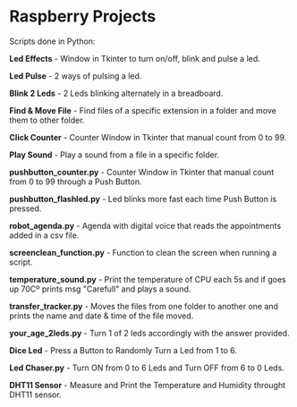 # Raspberry Projects

Scripts done in Python:

**Led Effects** - Window in Tkinter to turn on/off, blink and pulse a led.

**Led Pulse** - 2 ways of pulsing a led.

**Blink 2 Leds** - 2 Leds blinking alternately in a breadboard.

**Find & Move File** - Find files of a specific extension in a folder and move them to other folder.

**Click Counter** - Counter Window in Tkinter that manual count from 0 to 99.

**Play Sound** - Play a sound from a file in a specific folder.

**pushbutton_counter.py** - Counter Window in Tkinter that manual count from 0 to 99 through a Push Button.

**pushbutton_flashled.py** - Led blinks more fast each time Push Button is pressed.

**robot_agenda.py** - Agenda with digital voice that reads the appointments added in a csv file.

**screenclean_function.py** - Function to clean the screen when running a script.

**temperature_sound.py** - Print the temperature of CPU each 5s and if goes up 70Cº prints msg "Carefull" and plays a sound.

**transfer_tracker.py** - Moves the files from one folder to another one and prints the name and date & time of the file moved.

**your_age_2leds.py** - Turn 1 of 2 leds accordingly with the answer provided.

**Dice Led** - Press a Button to Randomly Turn a Led from 1 to 6.

**Led Chaser.py** - Turn ON from 0 to 6 Leds and Turn OFF from 6 to 0 Leds.

**DHT11 Sensor** - Measure and Print the Temperature and Humidity throught DHT11 sensor.
